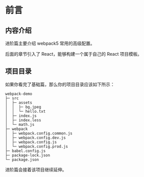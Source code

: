 <!--
 * Author  rhys.zhao
 * Date  2023-03-02 15:12:49
 * LastEditors  rhys.zhao
 * LastEditTime  2023-03-15 17:32:10
 * Description
-->

# 前言

## 内容介绍

进阶篇主要介绍 webpack5 常用的高级配置。

后面的章节引入了 React，能够构建一个属于自己的 React 项目模板。

## 项目目录

如果你看完了基础篇，那么你的项目目录应该如下所示：

```
webpack-demo
├─ src
│  ├─ assets
│  │  ├─ bg.jpeg
│  │  └─ hello.txt
│  ├─ index.js
│  ├─ index.less
│  └─ math.js
├─ webpack
│  ├─ webpack.config.common.js
│  ├─ webpack.config.dev.js
│  ├─ webpack.config.js
│  └─ webpack.config.prod.js
├─ babel.config.js
├─ package-lock.json
└─ package.json
```

进阶篇会接着该项目继续延伸。

